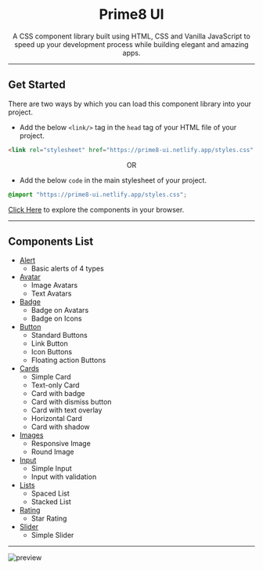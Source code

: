 <h1 align="center" font-weight: bold">Prime8 UI</h1>


<p align="center"> A CSS component library built using HTML, CSS and Vanilla JavaScript to speed up your development process while building elegant and amazing apps. </p>

---

## Get Started
There are two ways by which you can load this component library into your project.
- Add the below `<link/>` tag in the `head` tag of your HTML file of your project.

```html
<link rel="stylesheet" href="https://prime8-ui.netlify.app/styles.css" />
```
<p align="center">OR</p>

- Add the below `code` in the main stylesheet of your project.
```css
@import "https://prime8-ui.netlify.app/styles.css";
```

[Click Here](https://prime8-ui.netlify.app/components/alerts/alerts) to explore the components in your browser.

---

## Components List

- [Alert](https://prime8-ui.netlify.app/components/alerts/alerts)
    - Basic alerts of 4 types
- [Avatar](https://prime8-ui.netlify.app/components/avatar/avatar)
    - Image Avatars
    - Text Avatars
- [Badge](https://prime8-ui.netlify.app/components/badge/badge)
    - Badge on Avatars
    - Badge on Icons
- [Button](https://prime8-ui.netlify.app/components/buttons/button)
    - Standard Buttons
    - Link Button
    - Icon Buttons
    - Floating action Buttons
- [Cards](https://prime8-ui.netlify.app/components/cards/cards)
    - Simple Card
    - Text-only Card
    - Card with badge
    - Card with dismiss button
    - Card with text overlay
    - Horizontal Card
    - Card with shadow
- [Images](https://prime8-ui.netlify.app/components/images/images)
    - Responsive Image
    - Round Image
- [Input](https://prime8-ui.netlify.app/components/input/input)
    - Simple Input
    - Input with validation
- [Lists](https://prime8-ui.netlify.app/components/lists/lists)
    - Spaced List
    - Stacked List
- [Rating](https://prime8-ui.netlify.app/components/rating/rating)
    - Star Rating
- [Slider](https://prime8-ui.netlify.app/components/slider/slider)
    - Simple Slider
---

![preview](https://user-images.githubusercontent.com/68545229/155191739-71516088-485a-4675-854a-86c22bb56ce2.gif)